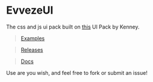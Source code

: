# EvvezeUI
The css and js ui pack built on [this](https://opengameart.org/content/ui-pack) UI Pack by Kenney.

> [Examples](https://dotjersh.github.io/EvvezeUI/)

> [Releases](https://github.com/dotjersh/EvvezeUI/releases)

> [Docs](https://dotjersh.github.io/EvvezeUI/)

Use are you wish, and feel free to fork or submit an issue! 
